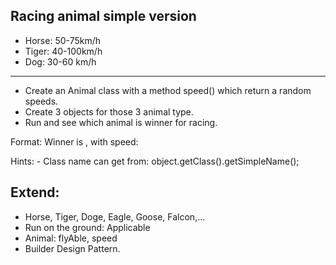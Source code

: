 ## Racing animal simple version

* Horse: 50-75km/h
* Tiger: 40-100km/h
* Dog: 30-60 km/h

----

* Create an Animal class with a method speed() which return a random speeds.
* Create 3 objects for those 3 animal type.
* Run and see which animal is winner for racing.


Format: Winner is <Animal name>, with speed: <speed>

Hints:
    - Class name can get from: object.getClass().getSimpleName();

## Extend: 
* Horse, Tiger, Doge, Eagle, Goose, Falcon,...
* Run on the ground: Applicable
* Animal: flyAble, speed
* Builder Design Pattern.
